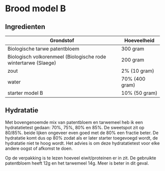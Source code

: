 # Brood model B

## Ingredienten
|**Grondstof** | **Hoeveelheid** |
| --- | -------- |
| Biologische tarwe patentbloem | 300 gram |
| Biologisch volkorenmeel (Biologische rode wintertarwe (Slaege) | 200 gram |
| zout | 2% (10 gram) |
| water |70% (400 gram) |
| starter model B | 10% (50 gram) |


## Hydratatie
Met bovengenoemde  mix van patentbloem en tarwemeel heb ik een hydratatietest gedaan:
70%, 75%, 80% en 85%. De sweetspot zit op 80/85%. beide lijken ongeveer even goed met de 80% een fractie beter. 
De hydratatie komt dus op 80% zodat als er later starter toegevoegd wordt, de hydratatie niet te hoog wordt. 
Het advies is om deze hydratatietest voor elke andere oogst of afkomst te doen. 

Op de verpakking is te lezen hoeveel eiwit/proteinen er in zit. De gebruikte patentbloem heeft 12g en het tarwemeel 14g. 
Meer is beter in dit geval.



